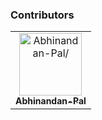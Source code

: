 ### Contributors

<table>
<tr>
    <td align="center">
        <a href=https://github.com/Abhinandan-Pal>
            <img src=https://avatars3.githubusercontent.com/u/32072723?s=400&u=0ee8e21064975ee939fa8f0bafbdbf165bc119cb&v=4 width="100;" alt=Abhinandan-Pal/>
            <br />
            <sub style="font-size:14px"><b>Abhinandan-Pal</b></sub>
        </a>
    </td>
 </tr>
</table>
